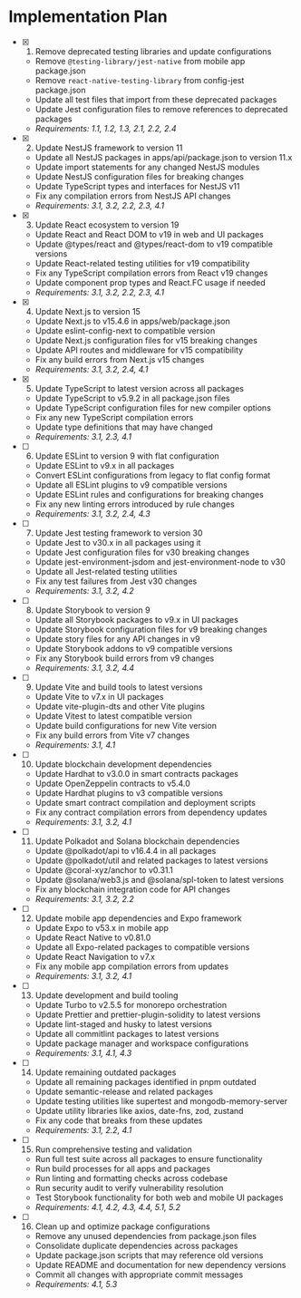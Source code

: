# Implementation Plan

- [x] 1. Remove deprecated testing libraries and update configurations
  - Remove `@testing-library/jest-native` from mobile app package.json
  - Remove `react-native-testing-library` from config-jest package.json
  - Update all test files that import from these deprecated packages
  - Update Jest configuration files to remove references to deprecated packages
  - _Requirements: 1.1, 1.2, 1.3, 2.1, 2.2, 2.4_

- [x] 2. Update NestJS framework to version 11
  - Update all NestJS packages in apps/api/package.json to version 11.x
  - Update import statements for any changed NestJS modules
  - Update NestJS configuration files for breaking changes
  - Update TypeScript types and interfaces for NestJS v11
  - Fix any compilation errors from NestJS API changes
  - _Requirements: 3.1, 3.2, 2.2, 2.3, 4.1_

- [x] 3. Update React ecosystem to version 19
  - Update React and React DOM to v19 in web and UI packages
  - Update @types/react and @types/react-dom to v19 compatible versions
  - Update React-related testing utilities for v19 compatibility
  - Fix any TypeScript compilation errors from React v19 changes
  - Update component prop types and React.FC usage if needed
  - _Requirements: 3.1, 3.2, 2.2, 2.3, 4.1_

- [x] 4. Update Next.js to version 15
  - Update Next.js to v15.4.6 in apps/web/package.json
  - Update eslint-config-next to compatible version
  - Update Next.js configuration files for v15 breaking changes
  - Update API routes and middleware for v15 compatibility
  - Fix any build errors from Next.js v15 changes
  - _Requirements: 3.1, 3.2, 2.4, 4.1_

- [x] 5. Update TypeScript to latest version across all packages
  - Update TypeScript to v5.9.2 in all package.json files
  - Update TypeScript configuration files for new compiler options
  - Fix any new TypeScript compilation errors
  - Update type definitions that may have changed
  - _Requirements: 3.1, 2.3, 4.1_

- [ ] 6. Update ESLint to version 9 with flat configuration
  - Update ESLint to v9.x in all packages
  - Convert ESLint configurations from legacy to flat config format
  - Update all ESLint plugins to v9 compatible versions
  - Update ESLint rules and configurations for breaking changes
  - Fix any new linting errors introduced by rule changes
  - _Requirements: 3.1, 3.2, 2.4, 4.3_

- [ ] 7. Update Jest testing framework to version 30
  - Update Jest to v30.x in all packages using it
  - Update Jest configuration files for v30 breaking changes
  - Update jest-environment-jsdom and jest-environment-node to v30
  - Update all Jest-related testing utilities
  - Fix any test failures from Jest v30 changes
  - _Requirements: 3.1, 3.2, 4.2_

- [ ] 8. Update Storybook to version 9
  - Update all Storybook packages to v9.x in UI packages
  - Update Storybook configuration files for v9 breaking changes
  - Update story files for any API changes in v9
  - Update Storybook addons to v9 compatible versions
  - Fix any Storybook build errors from v9 changes
  - _Requirements: 3.1, 3.2, 4.4_

- [ ] 9. Update Vite and build tools to latest versions
  - Update Vite to v7.x in UI packages
  - Update vite-plugin-dts and other Vite plugins
  - Update Vitest to latest compatible version
  - Update build configurations for new Vite version
  - Fix any build errors from Vite v7 changes
  - _Requirements: 3.1, 4.1_

- [ ] 10. Update blockchain development dependencies
  - Update Hardhat to v3.0.0 in smart contracts packages
  - Update OpenZeppelin contracts to v5.4.0
  - Update Hardhat plugins to v3 compatible versions
  - Update smart contract compilation and deployment scripts
  - Fix any contract compilation errors from dependency updates
  - _Requirements: 3.1, 3.2, 4.1_

- [ ] 11. Update Polkadot and Solana blockchain dependencies
  - Update @polkadot/api to v16.4.4 in all packages
  - Update @polkadot/util and related packages to latest versions
  - Update @coral-xyz/anchor to v0.31.1
  - Update @solana/web3.js and @solana/spl-token to latest versions
  - Fix any blockchain integration code for API changes
  - _Requirements: 3.1, 3.2, 2.2_

- [ ] 12. Update mobile app dependencies and Expo framework
  - Update Expo to v53.x in mobile app
  - Update React Native to v0.81.0
  - Update all Expo-related packages to compatible versions
  - Update React Navigation to v7.x
  - Fix any mobile app compilation errors from updates
  - _Requirements: 3.1, 3.2, 4.1_

- [ ] 13. Update development and build tooling
  - Update Turbo to v2.5.5 for monorepo orchestration
  - Update Prettier and prettier-plugin-solidity to latest versions
  - Update lint-staged and husky to latest versions
  - Update all commitlint packages to latest versions
  - Update package manager and workspace configurations
  - _Requirements: 3.1, 4.1, 4.3_

- [ ] 14. Update remaining outdated packages
  - Update all remaining packages identified in pnpm outdated
  - Update semantic-release and related packages
  - Update testing utilities like supertest and mongodb-memory-server
  - Update utility libraries like axios, date-fns, zod, zustand
  - Fix any code that breaks from these updates
  - _Requirements: 3.1, 2.2, 4.1_

- [ ] 15. Run comprehensive testing and validation
  - Run full test suite across all packages to ensure functionality
  - Run build processes for all apps and packages
  - Run linting and formatting checks across codebase
  - Run security audit to verify vulnerability resolution
  - Test Storybook functionality for both web and mobile UI packages
  - _Requirements: 4.1, 4.2, 4.3, 4.4, 5.1, 5.2_

- [ ] 16. Clean up and optimize package configurations
  - Remove any unused dependencies from package.json files
  - Consolidate duplicate dependencies across packages
  - Update package.json scripts that may reference old versions
  - Update README and documentation for new dependency versions
  - Commit all changes with appropriate commit messages
  - _Requirements: 4.1, 5.3_
